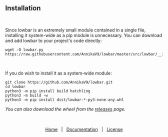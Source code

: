 ## Installation

<br />

Since lowbar is an extremely small module contained in a single file, installing it system-wide as a pip module is unnecessary. You can download and add lowbar to your project's code directly:
```
wget -O lowbar.py https://raw.githubusercontent.com/AnnikaV9/lowbar/master/src/lowbar/__init__.py
```

<br />

If you do wish to install it as a system-wide module:
```
git clone https://github.com/AnnikaV9/lowbar.git
cd lowbar
python3 -m pip install build hatchling
python3 -m build -w
python3 -m pip install dist/lowbar-*-py3-none-any.whl
```
*You can also download the wheel from the [releases](https://github.com/AnnikaV9/lowbar/releases/) page.*

<div align="center">

<br />
<br />

<div align="center">
<a href="https://github.com/AnnikaV9/lowbar">Home</a> &nbsp; | &nbsp;
<a href="DOCUMENTATION.md">Documentation</a> &nbsp; | &nbsp;
<a href="LICENSE">License</a>
</div>
